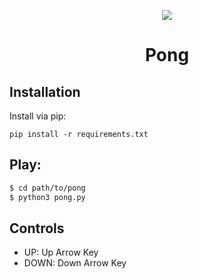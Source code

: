 <p align="center">
  <img src="https://uploads.sitepoint.com/wp-content/uploads/2016/01/1452785857main.png" />
</p>
<h1 align="center">Pong</h1>

## Installation

Install via pip:
```
pip install -r requirements.txt
```

## Play:
```sh
$ cd path/to/pong
$ python3 pong.py
```

## Controls

- UP: Up Arrow Key
- DOWN: Down Arrow Key